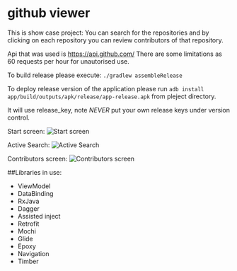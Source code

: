 # github viewer

This is show case project:
You can search for the repositories and by clicking on each repository you can review contributors of that repository.

Api that was used is https://api.github.com/
There are some limitations as 60 requests per hour for unautorised use.

To build release please execute: `./gradlew assembleRelease`

To deploy release version of the application please run `adb install app/build/outputs/apk/release/app-release.apk` from pleject directory.

It will use release_key, note *NEVER* put your own release keys under version control.

Start screen:
![Start screen](https://github.com/Lebedevsd/githubviewer/tree/master/screenshots/start.png "Logo Title Text 1")

Active Search:
![Active Search](https://github.com/Lebedevsd/githubviewer/tree/master/screenshots/search.png "Logo Title Text 1")

Contributors screen:
![Contributors screen](https://github.com/Lebedevsd/githubviewer/tree/master/screenshots/contributors.png "Logo Title Text 1")

##Libraries in use:
* ViewModel
* DataBinding
* RxJava
* Dagger
* Assisted inject
* Retrofit
* Mochi
* Glide
* Epoxy
* Navigation
* Timber
